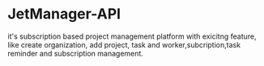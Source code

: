 # JetManager-API
it's subscription based project management platform with exicitng feature, like create organization, add project, task and worker,subcription,task reminder and subscription management. 
